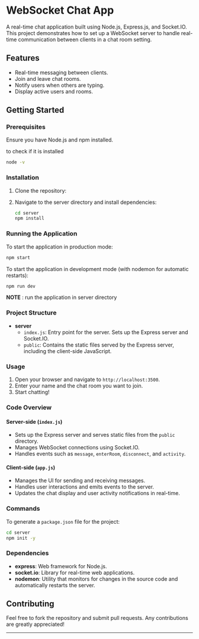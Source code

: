 
# WebSocket Chat App

A real-time chat application built using Node.js, Express.js, and Socket.IO. This project demonstrates how to set up a WebSocket server to handle real-time communication between clients in a chat room setting.

## Features

- Real-time messaging between clients.
- Join and leave chat rooms.
- Notify users when others are typing.
- Display active users and rooms.

## Getting Started

### Prerequisites

Ensure you have Node.js and npm installed.

to check if it is installed

```sh
node -v
```

### Installation

1. Clone the repository:
   

2. Navigate to the server directory and install dependencies:
   ```sh
   cd server
   npm install
   ```

### Running the Application

To start the application in production mode:
```sh
npm start
```

To start the application in development mode (with nodemon for automatic restarts):
```sh
npm run dev
```

**NOTE** : run the application in server directory

### Project Structure

- **server**
  - `index.js`: Entry point for the server. Sets up the Express server and Socket.IO.
  - `public`: Contains the static files served by the Express server, including the client-side JavaScript.

### Usage

1. Open your browser and navigate to `http://localhost:3500`.
2. Enter your name and the chat room you want to join.
3. Start chatting!

### Code Overview

#### Server-side (`index.js`)

- Sets up the Express server and serves static files from the `public` directory.
- Manages WebSocket connections using Socket.IO.
- Handles events such as `message`, `enterRoom`, `disconnect`, and `activity`.

#### Client-side (`app.js`)

- Manages the UI for sending and receiving messages.
- Handles user interactions and emits events to the server.
- Updates the chat display and user activity notifications in real-time.

### Commands

To generate a `package.json` file for the project:
```sh
cd server
npm init -y
```

### Dependencies

- **express**: Web framework for Node.js.
- **socket.io**: Library for real-time web applications.
- **nodemon**: Utility that monitors for changes in the source code and automatically restarts the server.

## Contributing

Feel free to fork the repository and submit pull requests. Any contributions are greatly appreciated!


---
